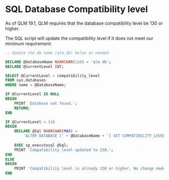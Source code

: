 # SQL Database Compatibility level

As of QLM 19.1, QLM requires that the database compatibility level be 130 or higher.

The SQL script will update the compatibility level if it does not meet our minimum requirement:

```sql
-- Update the db name (qlm_db) below as needed

DECLARE @DatabaseName NVARCHAR(128) = 'qlm_db';
DECLARE @CurrentLevel INT;

SELECT @CurrentLevel = compatibility_level
FROM sys.databases
WHERE name = @DatabaseName;

IF @CurrentLevel IS NULL
BEGIN
    PRINT 'Database not found.';
    RETURN;
END

IF @CurrentLevel < 130
BEGIN
    DECLARE @Sql NVARCHAR(MAX) = 
        'ALTER DATABASE [' + @DatabaseName + '] SET COMPATIBILITY_LEVEL = 130;';
    
    EXEC sp_executesql @Sql;
    PRINT 'Compatibility level updated to 130.';
END
ELSE
BEGIN
    PRINT 'Compatibility level is already 130 or higher. No change made.';
END
```
